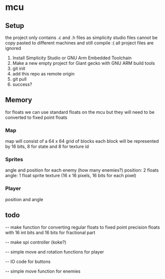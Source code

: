 # mcu

## Setup

the project only contains .c and .h files as simplicity studio files cannot be copy pasted to different machines and still compile :( all project files are ignored

1. Install Simplicity Studio or GNU Arm Embedded Toolchain
2. Make a new empty project for Giant gecko with GNU ARM build tools
3. git init
4. add this repo as remote origin
5. git pull
6. success?

## Memory

for floats we can use standard floats on the mcu but they will need to be converted to fixed point floats

### Map

map will consist of a 64 x 64 grid of blocks
each block will be represented by 16 bits, 8 for state and 8 for texture id

### Sprites

angle and position for each enemy (how many enemies?)
position: 2 floats
angle: 1 float
sprite texture (16 x 16 pixels, 16 bits for each pixel)

### Player

position and angle

## todo

-- make function for converting regular floats to fixed point precision floats with 16 int bits and 16 bits for fractional part

-- make spi controller (koke?)

-- simple move and rotation functions for player

-- IO code for buttons

-- simple move function for enemies
